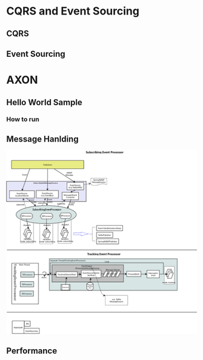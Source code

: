 # CQRS and Event Sourcing

## CQRS

## Event Sourcing

# AXON

## Hello World Sample

### How to run

## Message Hanlding

![Inside Message Handling](./docs/messagehandling.png)

## Performance

